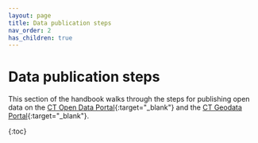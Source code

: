 ```yaml
---
layout: page
title: Data publication steps
nav_order: 2
has_children: true
---
```

# Data publication steps

This section of the handbook walks through the steps for publishing open data on the [CT Open Data Portal](https://data.ct.gov/){:target="_blank"} and the [CT Geodata Portal](https://geodata.ct.gov/){:target="_blank"}. 

{:toc}